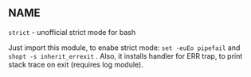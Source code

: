 ## NAME

`strict` - unofficial strict mode for bash

Just import this module, to enabe strict mode: `set -euEo pipefail`
and `shopt -s inherit_errexit` .
Also, it installs handler for ERR trap, to print stack trace on exit
(requires log module).
